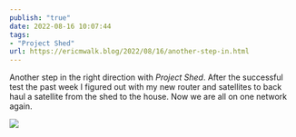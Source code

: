 ```yaml
---
publish: "true"
date: 2022-08-16 10:07:44
tags:
- "Project Shed"
url: https://ericmwalk.blog/2022/08/16/another-step-in.html
---
```

Another step in the right direction with *Project Shed*. After the successful test the past week I figured out with my new router and satellites to back haul a satellite from the shed to the house. Now we are all on one network again.

![](https://ericmwalk.blog/uploads/2022/a505eb4fe6.jpg)